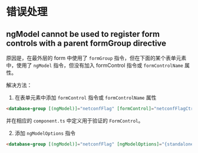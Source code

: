 # 错误处理

## ngModel cannot be used to register form controls with a parent formGroup directive

原因是，在最外层的 form 中使用了 `formGroup` 指令，但在下面的某个表单元素中，使用了 `ngModel` 指令，但没有加入 formControl 指令或 `formControlName` 属性。

解决方法：

1. 在表单元素中添加 `formControl` 指令或 `formControlName` 属性

```html
<database-group [(ngModel)]="netconfFlag" [formControl]="netconfFlagCtrl">
```

并在相应的 `component.ts` 中定义用于验证的 `FormControl`。

2. 添加 `ngModelOptions` 指令

```html
<database-group [(ngModel)]="netconfFlag" [ngModelOptions]="{standalone: true}">
```
